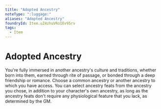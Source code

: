 ```yaml
---
title: "Adopted Ancestry"
noteType: ":luggage:"
aliases: "Adopted Ancestry"
foundryId: Item.uZ4zhuVRoIEv95rv
tags:
  - Item
---
```


# Adopted Ancestry

You're fully immersed in another ancestry's culture and traditions, whether born into them, earned through rite of passage, or bonded through a deep friendship or romance. Choose a common ancestry or another ancestry to which you have access. You can select ancestry feats from the ancestry you chose, in addition to your character's own ancestry, as long as the ancestry feats don't require any physiological feature that you lack, as determined by the GM.
